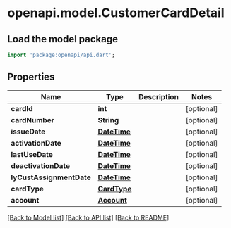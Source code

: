 # openapi.model.CustomerCardDetail

## Load the model package
```dart
import 'package:openapi/api.dart';
```

## Properties
Name | Type | Description | Notes
------------ | ------------- | ------------- | -------------
**cardId** | **int** |  | [optional] 
**cardNumber** | **String** |  | [optional] 
**issueDate** | [**DateTime**](DateTime.md) |  | [optional] 
**activationDate** | [**DateTime**](DateTime.md) |  | [optional] 
**lastUseDate** | [**DateTime**](DateTime.md) |  | [optional] 
**deactivationDate** | [**DateTime**](DateTime.md) |  | [optional] 
**lyCustAssignmentDate** | [**DateTime**](DateTime.md) |  | [optional] 
**cardType** | [**CardType**](CardType.md) |  | [optional] 
**account** | [**Account**](Account.md) |  | [optional] 

[[Back to Model list]](../README.md#documentation-for-models) [[Back to API list]](../README.md#documentation-for-api-endpoints) [[Back to README]](../README.md)


